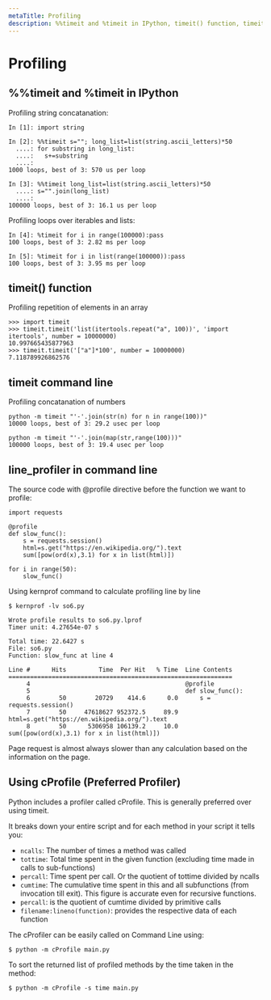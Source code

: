 ```yaml
---
metaTitle: Profiling
description: %%timeit and %timeit in IPython, timeit() function, timeit command line, line_profiler in command line, Using cProfile (Preferred Profiler)
---
```


# Profiling



## %%timeit and %timeit in IPython


Profiling string concatanation:

```
In [1]: import string

In [2]: %%timeit s=""; long_list=list(string.ascii_letters)*50
  ....: for substring in long_list:
  ....:   s+=substring
  ....:
1000 loops, best of 3: 570 us per loop

In [3]: %%timeit long_list=list(string.ascii_letters)*50
  ....: s="".join(long_list)
  ....:
100000 loops, best of 3: 16.1 us per loop

```

Profiling loops over iterables and lists:

```
In [4]: %timeit for i in range(100000):pass
100 loops, best of 3: 2.82 ms per loop

In [5]: %timeit for i in list(range(100000)):pass
100 loops, best of 3: 3.95 ms per loop

```



## timeit() function


Profiling repetition of elements in an array

```
>>> import timeit
>>> timeit.timeit('list(itertools.repeat("a", 100))', 'import itertools', number = 10000000)
10.997665435877963
>>> timeit.timeit('["a"]*100', number = 10000000)
7.118789926862576

```



## timeit command line


Profiling concatanation of numbers

```
python -m timeit "'-'.join(str(n) for n in range(100))"
10000 loops, best of 3: 29.2 usec per loop

python -m timeit "'-'.join(map(str,range(100)))"
100000 loops, best of 3: 19.4 usec per loop

```



## line_profiler in command line


The source code with @profile directive before the function we want to profile:

```
import requests

@profile
def slow_func():
    s = requests.session()
    html=s.get("https://en.wikipedia.org/").text
    sum([pow(ord(x),3.1) for x in list(html)])
        
for i in range(50):
    slow_func()

```

Using kernprof command to calculate profiling line by line

```
$ kernprof -lv so6.py

Wrote profile results to so6.py.lprof
Timer unit: 4.27654e-07 s

Total time: 22.6427 s
File: so6.py
Function: slow_func at line 4

Line #      Hits         Time  Per Hit   % Time  Line Contents
==============================================================
     4                                           @profile
     5                                           def slow_func():
     6        50        20729    414.6      0.0      s = requests.session()
     7        50     47618627 952372.5     89.9      html=s.get("https://en.wikipedia.org/").text
     8        50      5306958 106139.2     10.0      sum([pow(ord(x),3.1) for x in list(html)])

```

Page request is almost always slower than any calculation based on the information on the page.



## Using cProfile (Preferred Profiler)


Python includes a profiler called cProfile. This is generally preferred over using timeit.

It breaks down your entire script and for each method in your script it tells you:

- `ncalls`: The number of times a method was called
- `tottime`: Total time spent in the given function (excluding time made in calls to sub-functions)
- `percall`: Time spent per call. Or the quotient of tottime divided by ncalls
- `cumtime`: The cumulative time spent in this and all subfunctions (from invocation till exit). This figure is accurate even for recursive functions.
- `percall`: is the quotient of cumtime divided by primitive calls
- `filename:lineno(function)`: provides the respective data of each function

The cProfiler can be easily called on Command Line using:

```
$ python -m cProfile main.py 

```

To sort the returned list of profiled methods by the time taken in the method:

```
$ python -m cProfile -s time main.py 

```


